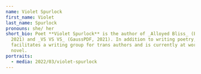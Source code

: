 ```yaml
---
name: Violet Spurlock
first_name: Violet
last_name: Spurlock
pronouns: she/ her
short_bio: Poet **Violet Spurlock** is the author of _Alloyed Bliss_ (Eyelet,
  2021) and _VS VS VS_ (GaussPDF, 2021). In addition to writing poetry, she also
  facilitates a writing group for trans authors and is currently at work on a
  novel.
portraits:
  - media: 2022/03/violet-spurlock
---
```

